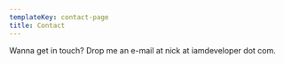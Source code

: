```yaml
---
templateKey: contact-page
title: Contact
---
```


Wanna get in touch? Drop me an e-mail at nick at iamdeveloper dot com.
